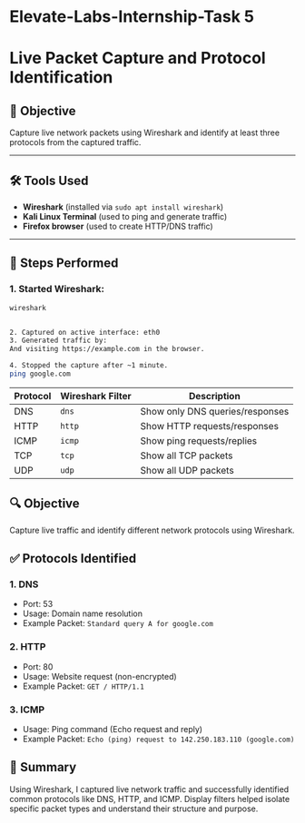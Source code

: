 # Elevate-Labs-Internship-Task 5

# Live Packet Capture and Protocol Identification

## 🎯 Objective
Capture live network packets using Wireshark and identify at least three protocols from the captured traffic.

---

## 🛠 Tools Used
- **Wireshark** (installed via `sudo apt install wireshark`)
- **Kali Linux Terminal** (used to ping and generate traffic)
- **Firefox browser** (used to create HTTP/DNS traffic)

---

## 🔁 Steps Performed

### 1. Started Wireshark:
```bash
wireshark


2. Captured on active interface: eth0
3. Generated traffic by:
And visiting https://example.com in the browser.

4. Stopped the capture after ~1 minute.
ping google.com

```


| Protocol | Wireshark Filter | Description                     |
| -------- | ---------------- | ------------------------------- |
| DNS      | `dns`            | Show only DNS queries/responses |
| HTTP     | `http`           | Show HTTP requests/responses    |
| ICMP     | `icmp`           | Show ping requests/replies      |
| TCP      | `tcp`            | Show all TCP packets            |
| UDP      | `udp`            | Show all UDP packets            |



## 🔍 Objective
Capture live traffic and identify different network protocols using Wireshark.

## ✅ Protocols Identified

### 1. DNS
- Port: 53
- Usage: Domain name resolution
- Example Packet: `Standard query A for google.com`

### 2. HTTP
- Port: 80
- Usage: Website request (non-encrypted)
- Example Packet: `GET / HTTP/1.1`

### 3. ICMP
- Usage: Ping command (Echo request and reply)
- Example Packet: `Echo (ping) request to 142.250.183.110 (google.com)`

## 📌 Summary
Using Wireshark, I captured live network traffic and successfully identified common protocols like DNS, HTTP, and ICMP. Display filters helped isolate specific packet types and understand their structure and purpose.
